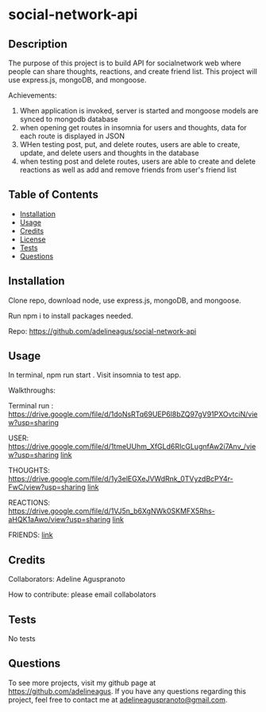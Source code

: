 # social-network-api

  ## Description
  The purpose of this project is to build API for socialnetwork web where people can share thoughts, reactions, and create friend list. This project will use express.js, mongoDB, and mongoose.

  Achievements:
  1. When application is invoked, server is started and mongoose models are synced to mongodb database
  2. when opening get routes in insomnia for users and thoughts, data for each route is displayed in JSON
  3. WHen testing post, put, and delete routes, users are able to create, update, and delete users and thoughts in the database
  4. when testing post and delete routes, users are able to create and delete reactions as well as add and remove friends from user's friend list

  ## Table of Contents
  - [Installation](#installation)
  - [Usage](#usage)
  - [Credits](#credits)
  - [License](#license)
  - [Tests](#tests)
  - [Questions](#questions)

  ## Installation
  Clone repo, download node, use express.js, mongoDB, and mongoose.

  Run npm i to install packages needed. 

  Repo: https://github.com/adelineagus/social-network-api

  ## Usage
  In terminal, npm run start . Visit insomnia to test app. 

  Walkthroughs:

  Terminal run : https://drive.google.com/file/d/1doNsRTq69UEP6l8bZQ97gV91PXOvtciN/view?usp=sharing 

  USER: https://drive.google.com/file/d/1tmeUUhm_XfGLd6RIcGLugnfAw2i7Anv_/view?usp=sharing [link](./images/user.png)
  
  THOUGHTS: https://drive.google.com/file/d/1y3elEGXeJVWdRnk_0TVyzdBcPY4r-FwC/view?usp=sharing [link](./images/thoughts.png)

  REACTIONS: https://drive.google.com/file/d/1VJ5n_b6XgNWk0SKMFX5Rhs-aHQK1aAwo/view?usp=sharing [link](./images/reactions.png)

  FRIENDS: [link](./images/friends.png)
  
  ## Credits
  Collaborators: Adeline Aguspranoto

  How to contribute: please email collabolators

  ## Tests
  No tests

  ## Questions
  To see more projects, visit my github page at https://github.com/adelineagus. If you have any questions regarding this project, feel free to contact me at adelineaguspranoto@gmail.com.
